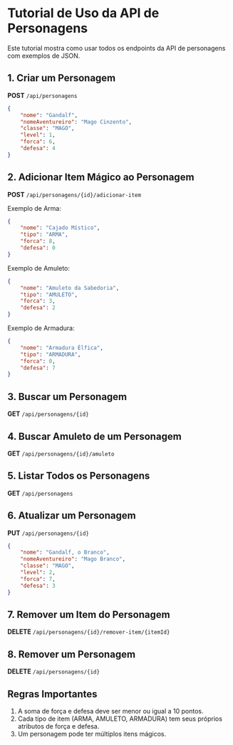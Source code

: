 # Tutorial de Uso da API de Personagens

Este tutorial mostra como usar todos os endpoints da API de personagens com exemplos de JSON.

## 1. Criar um Personagem

**POST** `/api/personagens`

```json
{
    "nome": "Gandalf",
    "nomeAventureiro": "Mago Cinzento",
    "classe": "MAGO",
    "level": 1,
    "forca": 6,
    "defesa": 4
}
```

## 2. Adicionar Item Mágico ao Personagem

**POST** `/api/personagens/{id}/adicionar-item`

Exemplo de Arma:
```json
{
    "nome": "Cajado Místico",
    "tipo": "ARMA",
    "forca": 8,
    "defesa": 0
}
```

Exemplo de Amuleto:
```json
{
    "nome": "Amuleto da Sabedoria",
    "tipo": "AMULETO",
    "forca": 3,
    "defesa": 2
}
```

Exemplo de Armadura:
```json
{
    "nome": "Armadura Élfica",
    "tipo": "ARMADURA",
    "forca": 0,
    "defesa": 7
}
```

## 3. Buscar um Personagem

**GET** `/api/personagens/{id}`

## 4. Buscar Amuleto de um Personagem

**GET** `/api/personagens/{id}/amuleto`

## 5. Listar Todos os Personagens

**GET** `/api/personagens`

## 6. Atualizar um Personagem

**PUT** `/api/personagens/{id}`

```json
{
    "nome": "Gandalf, o Branco",
    "nomeAventureiro": "Mago Branco",
    "classe": "MAGO",
    "level": 2,
    "forca": 7,
    "defesa": 3
}
```

## 7. Remover um Item do Personagem

**DELETE** `/api/personagens/{id}/remover-item/{itemId}`

## 8. Remover um Personagem

**DELETE** `/api/personagens/{id}`

## Regras Importantes

1. A soma de força e defesa deve ser menor ou igual a 10 pontos.
2. Cada tipo de item (ARMA, AMULETO, ARMADURA) tem seus próprios atributos de força e defesa.
3. Um personagem pode ter múltiplos itens mágicos.